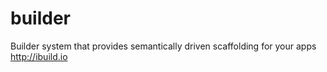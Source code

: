 # builder
Builder system that provides semantically driven scaffolding for your apps http://ibuild.io
